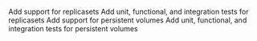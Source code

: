 Add support for replicasets
Add unit, functional, and integration tests for replicasets
Add support for persistent volumes
Add unit, functional, and integration tests for persistent volumes
